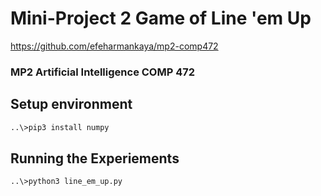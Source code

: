 # Mini-Project 2 Game of Line 'em Up

https://github.com/efeharmankaya/mp2-comp472

### MP2 Artificial Intelligence COMP 472
## Setup environment
```bash
..\>pip3 install numpy
```

## Running the Experiements
```bash
..\>python3 line_em_up.py
```